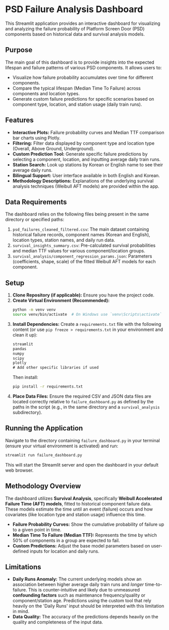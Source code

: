 # PSD Failure Analysis Dashboard

This Streamlit application provides an interactive dashboard for visualizing and analyzing the failure probability of Platform Screen Door (PSD) components based on historical data and survival analysis models.

## Purpose

The main goal of this dashboard is to provide insights into the expected lifespan and failure patterns of various PSD components. It allows users to:

*   Visualize how failure probability accumulates over time for different components.
*   Compare the typical lifespan (Median Time To Failure) across components and location types.
*   Generate custom failure predictions for specific scenarios based on component type, location, and station usage (daily train runs).

## Features

*   **Interactive Plots:** Failure probability curves and Median TTF comparison bar charts using Plotly.
*   **Filtering:** Filter data displayed by component type and location type (Overall, Above Ground, Underground).
*   **Custom Prediction Tool:** Generate specific failure predictions by selecting a component, location, and inputting average daily train runs.
*   **Station Search:** Look up stations by Korean or English name to see their average daily runs.
*   **Bilingual Support:** User interface available in both English and Korean.
*   **Methodology Descriptions:** Explanations of the underlying survival analysis techniques (Weibull AFT models) are provided within the app.

## Data Requirements

The dashboard relies on the following files being present in the same directory or specified paths:

1.  `psd_failures_cleaned_filtered.csv`: The main dataset containing historical failure records, component names (Korean and English), location types, station names, and daily run data.
2.  `survival_insights_summary.csv`: Pre-calculated survival probabilities and median TTF values for various component/location groups.
3.  `survival_analysis/component_regression_params.json`: Parameters (coefficients, shape, scale) of the fitted Weibull AFT models for each component.

## Setup

1.  **Clone Repository (if applicable):** Ensure you have the project code.
2.  **Create Virtual Environment (Recommended):**
    ```bash
    python -m venv venv
    source venv/bin/activate  # On Windows use `venv\Scripts\activate`
    ```
3.  **Install Dependencies:** Create a `requirements.txt` file with the following content (or use `pip freeze > requirements.txt` in your environment and clean it up):
    ```txt
    streamlit
    pandas
    numpy
    scipy
    plotly
    # Add other specific libraries if used
    ```
    Then install:
    ```bash
    pip install -r requirements.txt
    ```
4.  **Place Data Files:** Ensure the required CSV and JSON data files are located correctly relative to `failure_dashboard.py` as defined by the paths in the script (e.g., in the same directory and a `survival_analysis` subdirectory).

## Running the Application

Navigate to the directory containing `failure_dashboard.py` in your terminal (ensure your virtual environment is activated) and run:

```bash
streamlit run failure_dashboard.py
```

This will start the Streamlit server and open the dashboard in your default web browser.

## Methodology Overview

The dashboard utilizes **Survival Analysis**, specifically **Weibull Accelerated Failure Time (AFT) models**, fitted to historical component failure data. These models estimate the time until an event (failure) occurs and how covariates (like location type and station usage) influence this time.

*   **Failure Probability Curves:** Show the cumulative probability of failure up to a given point in time.
*   **Median Time To Failure (Median TTF):** Represents the time by which 50% of components in a group are expected to fail.
*   **Custom Predictions:** Adjust the base model parameters based on user-defined inputs for location and daily runs.

## Limitations

*   **Daily Runs Anomaly:** The current underlying models show an association between higher average daily train runs and *longer* time-to-failure. This is counter-intuitive and likely due to unmeasured **confounding factors** such as maintenance frequency/quality or component/station age. Predictions using the custom tool that rely heavily on the 'Daily Runs' input should be interpreted with this limitation in mind.
*   **Data Quality:** The accuracy of the predictions depends heavily on the quality and completeness of the input data. 